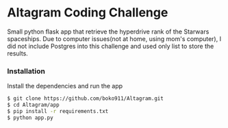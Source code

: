 # Altagram Coding Challenge

Small python flask app that retrieve the hyperdrive rank of the Starwars spaceships.
Due to computer issues(not at home, using mom's computer), I did not include Postgres into this challenge and used only list to store the results.

### Installation

Install the dependencies and run the app

```sh
$ git clone https://github.com/boko911/Altagram.git
$ cd Altagram/app
$ pip install -r requirements.txt
$ python app.py
```
